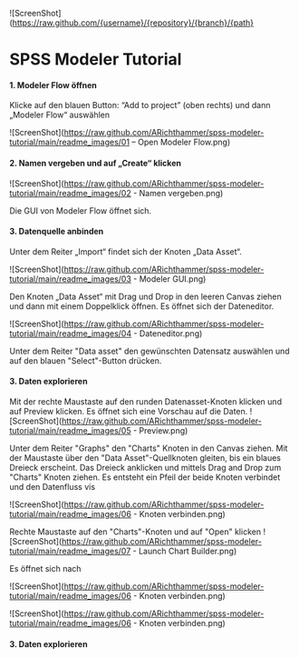 
![ScreenShot](https://raw.github.com/{username}/{repository}/{branch}/{path}


#  SPSS Modeler Tutorial


#### 1. Modeler Flow öffnen
Klicke auf den blauen Button: “Add to project” (oben rechts) und dann „Modeler Flow“ auswählen

![ScreenShot](https://raw.github.com/ARichthammer/spss-modeler-tutorial/main/readme_images/01 – Open Modeler Flow.png)


#### 2. Namen vergeben und auf „Create“ klicken

![ScreenShot](https://raw.github.com/ARichthammer/spss-modeler-tutorial/main/readme_images/02 - Namen vergeben.png)

Die GUI von Modeler Flow öffnet sich.

#### 3. Datenquelle anbinden
Unter dem Reiter „Import“ findet sich der Knoten „Data Asset“. 

![ScreenShot](https://raw.github.com/ARichthammer/spss-modeler-tutorial/main/readme_images/03 - Modeler GUI.png)

Den Knoten „Data Asset“ mit Drag und Drop in den leeren Canvas ziehen und dann mit einem Doppelklick öffnen. Es öffnet sich der Dateneditor.

![ScreenShot](https://raw.github.com/ARichthammer/spss-modeler-tutorial/main/readme_images/04 - Dateneditor.png)

Unter dem Reiter "Data asset" den gewünschten Datensatz auswählen und auf den blauen "Select"-Button drücken.

#### 3. Daten explorieren
Mit der rechte Maustaste auf den runden Datenasset-Knoten klicken und auf Preview klicken. Es öffnet sich eine Vorschau auf die Daten.
![ScreenShot](https://raw.github.com/ARichthammer/spss-modeler-tutorial/main/readme_images/05 - Preview.png)

Unter dem Reiter "Graphs" den "Charts" Knoten in den Canvas ziehen. Mit der Maustaste über den "Data Asset"-Quellknoten gleiten, bis ein blaues Dreieck erscheint. Das Dreieck anklicken und mittels Drag and Drop zum "Charts" Knoten ziehen. Es entsteht ein Pfeil der beide Knoten verbindet und den Datenfluss vis

![ScreenShot](https://raw.github.com/ARichthammer/spss-modeler-tutorial/main/readme_images/06 - Knoten verbinden.png)

Rechte Maustaste auf den "Charts"-Knoten und auf "Open" klicken
![ScreenShot](https://raw.github.com/ARichthammer/spss-modeler-tutorial/main/readme_images/07 - Launch Chart Builder.png)

Es öffnet sich nach 


![ScreenShot](https://raw.github.com/ARichthammer/spss-modeler-tutorial/main/readme_images/06 - Knoten verbinden.png)


![ScreenShot](https://raw.github.com/ARichthammer/spss-modeler-tutorial/main/readme_images/06 - Knoten verbinden.png)


#### 3. Daten explorieren


